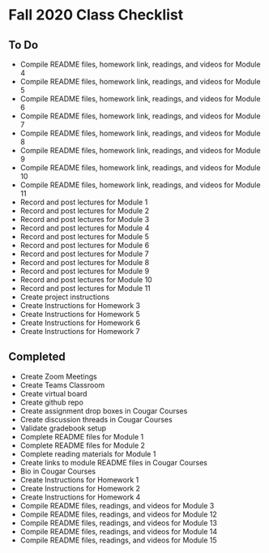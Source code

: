 # Fall 2020 Class Checklist
## To Do
* Compile README files, homework link, readings, and videos for Module 4
* Compile README files, homework link, readings, and videos for Module 5
* Compile README files, homework link, readings, and videos for Module 6
* Compile README files, homework link, readings, and videos for Module 7
* Compile README files, homework link, readings, and videos for Module 8
* Compile README files, homework link, readings, and videos for Module 9
* Compile README files, homework link, readings, and videos for Module 10
* Compile README files, homework link, readings, and videos for Module 11
* Record and post lectures for Module 1
* Record and post lectures for Module 2
* Record and post lectures for Module 3
* Record and post lectures for Module 4
* Record and post lectures for Module 5
* Record and post lectures for Module 6
* Record and post lectures for Module 7
* Record and post lectures for Module 8
* Record and post lectures for Module 9
* Record and post lectures for Module 10
* Record and post lectures for Module 11
* Create project instructions
* Create Instructions for Homework 3
* Create Instructions for Homework 5
* Create Instructions for Homework 6
* Create Instructions for Homework 7

## Completed
* Create Zoom Meetings
* Create Teams Classroom
* Create virtual board
* Create github repo
* Create assignment drop boxes in Cougar Courses
* Create discussion threads in Cougar Courses
* Validate gradebook setup
* Complete README files for Module 1
* Complete README files for Module 2
* Complete reading materials for Module 1
* Create links to module README files in Cougar Courses
* Bio in Cougar Courses
* Create Instructions for Homework 1
* Create Instructions for Homework 2
* Create Instructions for Homework 4
* Compile README files, readings, and videos for Module 3
* Compile README files, readings, and videos for Module 12
* Compile README files, readings, and videos for Module 13
* Compile README files, readings, and videos for Module 14
* Compile README files, readings, and videos for Module 15
